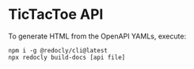 # TicTacToe API

To generate HTML from the OpenAPI YAMLs, execute:

```
npm i -g @redocly/cli@latest
npx redocly build-docs [api file]
```
